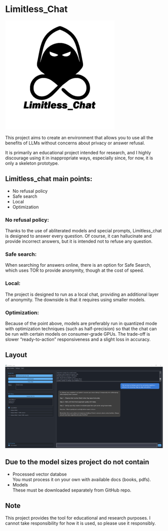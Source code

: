 ﻿# Limitless_Chat
<img src="https://github.com/Se-Boruk/Limitless_chat/blob/master/Assets/Limitless_logo.png?raw=true" alt="Limitless Logo" width="350"/>

This project aims to create an environment that allows you to use all the benefits of LLMs without concerns about privacy or answer refusal.

It is primarily an educational project intended for research, and I highly discourage using it in inappropriate ways, especially since, for now, it is only a skeleton prototype.

## Limitless_chat main points:
- No refusal policy
- Safe search
- Local
- Optimization


### No refusal policy:
Thanks to the use of abliterated models and special prompts, Limitless_chat is designed to answer every question. Of course, it can hallucinate and provide incorrect answers, but it is intended not to refuse any question.

### Safe search:
When searching for answers online, there is an option for Safe Search, which uses TOR to provide anonymity, though at the cost of speed.

### Local:
The project is designed to run as a local chat, providing an additional layer of anonymity.
The downside is that it requires using smaller models.

### Optimization:
Because of the point above, models are preferably run in quantized mode with optimization techniques (such as half-precision) so that the chat can be run with certain models on consumer-grade GPUs. The trade-off is slower “ready-to-action” responsiveness and a slight loss in accuracy.

## Layout
<img src="https://github.com/Se-Boruk/Limitless_chat/blob/master/Assets/Chat_preview.png?raw=true" alt="Limitless Logo" width="675"/>

## Due to the model sizes project do not contain
- Processed vector databse  
You must process it on your own with available docs (books, pdfs). 
- Models    
These must be downloaded separately from GitHub repo.


## Note
This project provides the tool for educational and research purposes. I cannot take responsibility for how it is used, so please use it responsibly.

